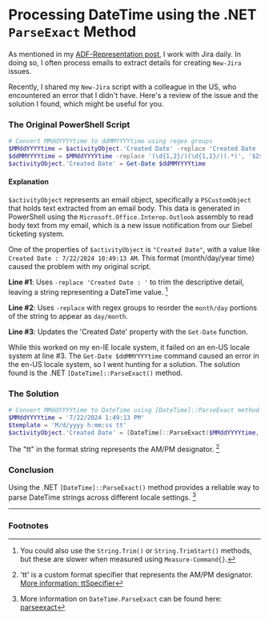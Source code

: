 # Processing DateTime using the .NET `ParseExact` Method

As mentioned in my [ADF-Representation post](_posts\2024-07-10-Atlassian-Doc-Format-ADF-Representation.md), I work with Jira daily. In doing so, I often process emails to extract details for creating `New-Jira` issues.

Recently, I shared my `New-Jira` script with a colleague in the US, who encountered an error that I didn't have. Here's a review of the issue and the solution I found, which might be useful for you.

### The Original PowerShell Script

```powershell
# Convert MMddYYYYtime to ddMMYYYYtime using regex groups
$MMddYYYYtime = $activityObject.'Created Date' -replace 'Created Date : '
$ddMMYYYYtime = $MMddYYYYtime -replace '(\d{1,2}/)(\d{1,2}/)(.*)', '$2$1$3'
$activityObject.'Created Date' = Get-Date $ddMMYYYYtime
```

#### Explanation

`$activityObject` represents an email object, specifically a `PSCustomObject` that holds text extracted from an email body. This data is generated in PowerShell using the `Microsoft.Office.Interop.Outlook` assembly to read body text from my email, which is a new issue notification from our Siebel ticketing system.

One of the properties of `$activityObject` is `"Created Date"`, with a value like `Created Date : 7/22/2024 10:49:13 AM`. This format (month/day/year time) caused the problem with my original script.

**Line #1**: Uses `-replace 'Created Date : '` to trim the descriptive detail, leaving a string representing a DateTime value. [^1]

**Line #2**: Uses `-replace` with regex groups to reorder the `month/day` portions of the string to appear as `day/month`.

**Line #3**: Updates the 'Created Date' property with the `Get-Date` function.

While this worked on my en-IE locale system, it failed on an en-US locale system at line #3. The `Get-Date $ddMMYYYYtime` command caused an error in the en-US locale system, so I went hunting for a solution. The solution found is the .NET `[DateTime]::ParseExact()` method.

### The Solution

```powershell
# Convert MMddYYYYtime to DateTime using [DateTime]::ParseExact method
$MMddYYYYtime = '7/22/2024 1:49:13 PM'
$template = 'M/d/yyyy h:mm:ss tt'
$activityObject.'Created Date' = [DateTime]::ParseExact($MMddYYYYtime, $template, $null)
```

The "tt" in the format string represents the AM/PM designator. [^2]

### Conclusion

Using the .NET `[DateTime]::ParseExact()` method provides a reliable way to parse DateTime strings across different locale settings. [^3]

---

### Footnotes

[^1]: You could also use the `String.Trim()` or `String.TrimStart()` methods, but these are slower when measured using `Measure-Command{}`.
[^2]: 'tt' is a custom format specifier that represents the AM/PM designator. [More information: ttSpecifier](https://learn.microsoft.com/en-us/dotnet/standard/base-types/custom-date-and-time-format-strings#ttSpecifier)
[^3]: More information on `DateTime.ParseExact` can be found here: [parseexact](https://learn.microsoft.com/en-us/dotnet/api/system.datetime.parseexact)
